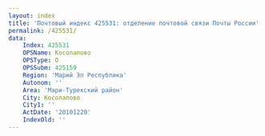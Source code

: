 ```yaml
---
layout: index
title: 'Почтовый индекс 425531: отделение почтовой связи Почты России'
permalink: /425531/
data:
    Index: 425531
    OPSName: Косолапово
    OPSType: О
    OPSSubm: 425159
    Region: 'Марий Эл Республика'
    Autonom: ''
    Area: 'Мари-Турекский район'
    City: Косолапово
    City1: ''
    ActDate: '20101220'
    IndexOld: ''
---
```

